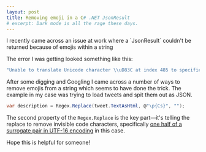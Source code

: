 ```yaml
---
layout: post
title: Removing emoji in a C# .NET JsonResult 
# excerpt: Dark mode is all the rage these days.
---
```


<p class="lead">I recently came across an issue at work where a `JsonResult` couldn't be returned because of emojis within a string</p>

The error I was getting looked something like this:

```javascript
"Unable to translate Unicode character \\uD83C at index 485 to specified code page."
```

After some digging and Googling I came across a number of ways to remove emojis from a string which seems to have done the trick. The example in my case was trying to load tweets and spit them out as JSON.

```csharp
var description = Regex.Replace(tweet.TextAsHtml, @"\p{Cs}", "");
```

The second property of the `Regex.Replace` is the key part&mdash;it's telling the replace to remove invisible code characters, specifically [one half of a surrogate pair in UTF-16 encoding](https://www.regular-expressions.info/unicode.html) in this case.

Hope this is helpful for someone!